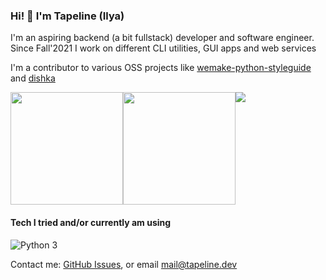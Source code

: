 ### Hi! 👋 I'm Tapeline (Ilya)

I'm an aspiring backend (a bit fullstack) developer and software engineer. Since Fall'2021 I work on different CLI utilities, GUI apps and web services

I'm a contributor to various OSS projects like [wemake-python-styleguide](https://github.com/wemake-services/wemake-python-styleguide) and [dishka](https://github.com/reagento/dishka)

<div style="display: flex; width: 100%">
<img style="height: 180px" src="http://github-profile-summary-cards.vercel.app/api/cards/profile-details?username=Tapeline&theme=github_dark"/>
<img style="height: 180px" src="http://github-profile-summary-cards.vercel.app/api/cards/repos-per-language?username=Tapeline&theme=github_dark"/>
<img src="https://streak-stats.demolab.com/?user=Tapeline&theme=github-dark-blue&border=2e343b&stroke=2e343b&currStreakLabel=77909c&sideLabels=77909c&card_height=180"/>
</div>

#### Tech I tried and/or currently am using
![Python 3](https://img.shields.io/badge/python-3670A0?style=for-the-badge&logo=python&logoColor=ffdd54)


Contact me: [GitHub Issues](https://github.com/Tapeline/Tapeline/issues), or email [mail@tapeline.dev](mailto:mail@tapeline.dev)
